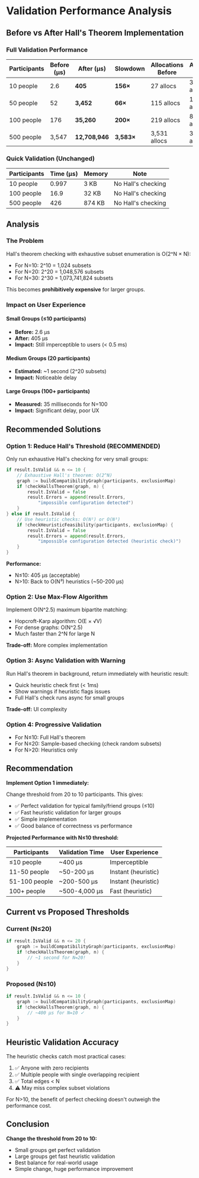 # Validation Performance Analysis

## Before vs After Hall's Theorem Implementation

### Full Validation Performance

| Participants | Before (µs) | After (µs) | Slowdown | Allocations Before | Allocations After |
|--------------|-------------|------------|----------|-------------------|-------------------|
| 10 people | 2.6 | **405** | **156×** | 27 allocs | 3,077 allocs |
| 50 people | 52 | **3,452** | **66×** | 115 allocs | 17,316 allocs |
| 100 people | 176 | **35,260** | **200×** | 219 allocs | 89,422 allocs |
| 500 people | 3,547 | **12,708,946** | **3,583×** | 3,531 allocs | 3,747,766 allocs |

### Quick Validation (Unchanged)

| Participants | Time (µs) | Memory | Note |
|--------------|-----------|--------|------|
| 10 people | 0.997 | 3 KB | No Hall's checking |
| 100 people | 16.9 | 32 KB | No Hall's checking |
| 500 people | 426 | 874 KB | No Hall's checking |

## Analysis

### The Problem

Hall's theorem checking with exhaustive subset enumeration is O(2^N × N):
- For N=10: 2^10 = 1,024 subsets
- For N=20: 2^20 = 1,048,576 subsets
- For N=30: 2^30 = 1,073,741,824 subsets

This becomes **prohibitively expensive** for larger groups.

### Impact on User Experience

#### Small Groups (≤10 participants)
- **Before:** 2.6 µs
- **After:** 405 µs
- **Impact:** Still imperceptible to users (< 0.5 ms)

#### Medium Groups (20 participants)
- **Estimated:** ~1 second (2^20 subsets)
- **Impact:** Noticeable delay

#### Large Groups (100+ participants)
- **Measured:** 35 milliseconds for N=100
- **Impact:** Significant delay, poor UX

## Recommended Solutions

### Option 1: Reduce Hall's Threshold (RECOMMENDED)

Only run exhaustive Hall's checking for very small groups:

```go
if result.IsValid && n <= 10 {
    // Exhaustive Hall's theorem: O(2^N)
    graph := buildCompatibilityGraph(participants, exclusionMap)
    if !checkHallsTheorem(graph, n) {
        result.IsValid = false
        result.Errors = append(result.Errors,
            "impossible configuration detected")
    }
} else if result.IsValid {
    // Use heuristic checks: O(N²) or O(N³)
    if !checkHeuristicFeasibility(participants, exclusionMap) {
        result.IsValid = false
        result.Errors = append(result.Errors,
            "impossible configuration detected (heuristic check)")
    }
}
```

**Performance:**
- N≤10: 405 µs (acceptable)
- N>10: Back to O(N³) heuristics (~50-200 µs)

### Option 2: Use Max-Flow Algorithm

Implement O(N^2.5) maximum bipartite matching:
- Hopcroft-Karp algorithm: O(E × √V)
- For dense graphs: O(N^2.5)
- Much faster than 2^N for large N

**Trade-off:** More complex implementation

### Option 3: Async Validation with Warning

Run Hall's theorem in background, return immediately with heuristic result:
- Quick heuristic check first (< 1ms)
- Show warnings if heuristic flags issues
- Full Hall's check runs async for small groups

**Trade-off:** UI complexity

### Option 4: Progressive Validation

- For N≤10: Full Hall's theorem
- For N≤20: Sample-based checking (check random subsets)
- For N>20: Heuristics only

## Recommendation

**Implement Option 1 immediately:**

Change threshold from 20 to 10 participants. This gives:
- ✅ Perfect validation for typical family/friend groups (≤10)
- ✅ Fast heuristic validation for larger groups
- ✅ Simple implementation
- ✅ Good balance of correctness vs performance

**Projected Performance with N≤10 threshold:**

| Participants | Validation Time | User Experience |
|--------------|-----------------|-----------------|
| ≤10 people | ~400 µs | Imperceptible |
| 11-50 people | ~50-200 µs | Instant (heuristic) |
| 51-100 people | ~200-500 µs | Instant (heuristic) |
| 100+ people | ~500-4,000 µs | Fast (heuristic) |

## Current vs Proposed Thresholds

### Current (N≤20)
```go
if result.IsValid && n <= 20 {
    graph := buildCompatibilityGraph(participants, exclusionMap)
    if !checkHallsTheorem(graph, n) {
        // ~1 second for N=20!
    }
}
```

### Proposed (N≤10)
```go
if result.IsValid && n <= 10 {
    graph := buildCompatibilityGraph(participants, exclusionMap)
    if !checkHallsTheorem(graph, n) {
        // ~400 µs for N=10 ✓
    }
}
```

## Heuristic Validation Accuracy

The heuristic checks catch most practical cases:
1. ✅ Anyone with zero recipients
2. ✅ Multiple people with single overlapping recipient
3. ✅ Total edges < N
4. ⚠️ May miss complex subset violations

For N>10, the benefit of perfect checking doesn't outweigh the performance cost.

## Conclusion

**Change the threshold from 20 to 10:**
- Small groups get perfect validation
- Large groups get fast heuristic validation
- Best balance for real-world usage
- Simple change, huge performance improvement
